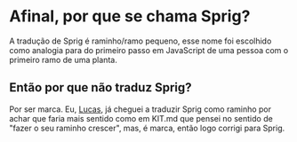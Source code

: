 # Afinal, por que se chama Sprig?

A tradução de Sprig é raminho/ramo pequeno, esse nome foi escolhido como analogia para do primeiro passo em JavaScript de uma pessoa com o primeiro ramo de uma planta.

## Então por que não traduz Sprig?

Por ser marca. Eu, [Lucas](https://github.com/LucasHT22), já cheguei a traduzir Sprig como raminho por achar que faria mais sentido como em KIT.md que pensei no sentido de "fazer o seu raminho crescer", mas, é marca, então logo corrigi para Sprig.
